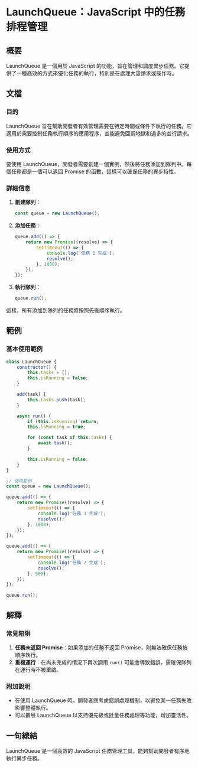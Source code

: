 <!--
Meta Description: # LaunchQueue：JavaScript 中的任務排程管理 ## 概要 LaunchQueue 是一個用於 JavaScript 的功能，旨在管理和調度異步任務。它提供了一種高效的方式來優化任務的執行，特別是在處理大量請求或操作時。 ## 文檔 ### 目的 LaunchQueue 旨在幫助...
Meta Keywords: launchqueue, javascript, queue, promise, resolve
-->

# LaunchQueue：JavaScript 中的任務排程管理

## 概要
LaunchQueue 是一個用於 JavaScript 的功能，旨在管理和調度異步任務。它提供了一種高效的方式來優化任務的執行，特別是在處理大量請求或操作時。

## 文檔
### 目的
LaunchQueue 旨在幫助開發者有效管理需要在特定時間或條件下執行的任務。它適用於需要控制任務執行順序的應用程序，並能避免回調地獄和過多的並行請求。

### 使用方式
要使用 LaunchQueue，開發者需要創建一個實例，然後將任務添加到隊列中。每個任務都是一個可以返回 Promise 的函數，這樣可以確保任務的異步特性。

### 詳細信息
1. **創建隊列**：
   ```javascript
   const queue = new LaunchQueue();
   ```

2. **添加任務**：
   ```javascript
   queue.add(() => {
       return new Promise((resolve) => {
           setTimeout(() => {
               console.log('任務 1 完成');
               resolve();
           }, 1000);
       });
   });
   ```

3. **執行隊列**：
   ```javascript
   queue.run();
   ```

這樣，所有添加到隊列的任務將按照先後順序執行。

## 範例
### 基本使用範例
```javascript
class LaunchQueue {
    constructor() {
        this.tasks = [];
        this.isRunning = false;
    }

    add(task) {
        this.tasks.push(task);
    }

    async run() {
        if (this.isRunning) return;
        this.isRunning = true;

        for (const task of this.tasks) {
            await task();
        }

        this.isRunning = false;
    }
}

// 使用範例
const queue = new LaunchQueue();

queue.add(() => {
    return new Promise((resolve) => {
        setTimeout(() => {
            console.log('任務 1 完成');
            resolve();
        }, 1000);
    });
});

queue.add(() => {
    return new Promise((resolve) => {
        setTimeout(() => {
            console.log('任務 2 完成');
            resolve();
        }, 500);
    });
});

queue.run();
```

## 解釋
### 常見陷阱
1. **任務未返回 Promise**：如果添加的任務不返回 Promise，則無法確保任務按順序執行。
2. **重複運行**：在尚未完成的情況下再次調用 `run()` 可能會導致錯誤，需確保隊列在運行時不被重啟。

### 附加說明
- 在使用 LaunchQueue 時，開發者應考慮錯誤處理機制，以避免某一任務失敗影響整體執行。
- 可以擴展 LaunchQueue 以支持優先級或批量任務處理等功能，增加靈活性。

## 一句總結
LaunchQueue 是一個高效的 JavaScript 任務管理工具，能夠幫助開發者有序地執行異步任務。